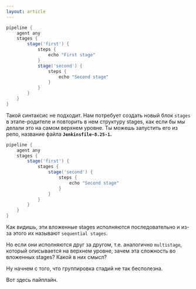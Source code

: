 ```yaml
---
layout: article
---
```


```groovy
pipeline {
    agent any
    stages {
        stage('first') {
            steps {
                echo "First stage"
            }
            stage('second') {
                steps {
                    echo "Second stage"
                }
            }
        }
    }
}
```

Такой синтаксис не подходит. Нам потребует создать новый блок `stages` в этапе-родителе и повторить в нем структуру stages, как если бы мы делали это на самом верхнем уровне. Ты можешь запустить его из репо, название файла **`Jenkinsfile-8.25-1`.**

```groovy
pipeline {
    agent any
    stages {
        stage('first') {
            stages {
                stage('second') {
                    steps {
                        echo "Second stage"
                    }
                }
            }
        }
    }
}
```

Как видишь, эти вложенные stages исполняются последовательно и из-за этого их называют `sequential stages`.

Но если они исполняются друг за другом, т.е. аналогично `multistage`, который описывается на верхнем уровне, зачем эта сложность во вложенных stages? Какой в них смысл?

Ну начнем с того, что группировка стадий не так бесполезна.

Вот здесь пайплайн.

